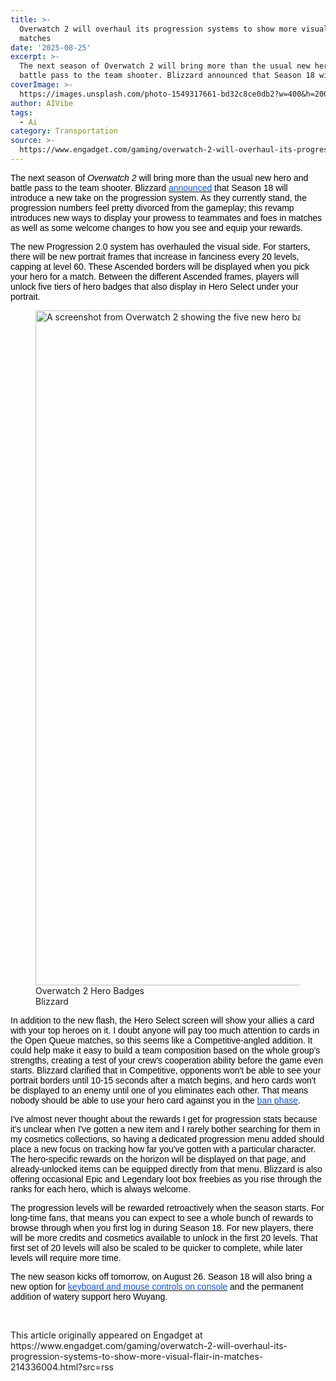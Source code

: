 ```yaml
---
title: >-
  Overwatch 2 will overhaul its progression systems to show more visual flair in
  matches
date: '2025-08-25'
excerpt: >-
  The next season of Overwatch 2 will bring more than the usual new hero and
  battle pass to the team shooter. Blizzard announced that Season 18 will int...
coverImage: >-
  https://images.unsplash.com/photo-1549317661-bd32c8ce0db2?w=400&h=200&fit=crop&auto=format
author: AIVibe
tags:
  - Ai
category: Transportation
source: >-
  https://www.engadget.com/gaming/overwatch-2-will-overhaul-its-progression-systems-to-show-more-visual-flair-in-matches-214336004.html?src=rss
---
```

<p style="text-align:left;"><span style="color:rgb(0, 0, 0);font-family:Arial, sans-serif;">The next season of <em>Overwatch 2</em> will bring more than the usual new hero and battle pass to the team shooter. Blizzard </span><a target="_blank" class="link" href="https://overwatch.blizzard.com/en-us/news/24224138/"><span style="color:rgb(17, 85, 204);font-family:Arial, sans-serif;">announced</span></a><span style="color:rgb(0, 0, 0);font-family:Arial, sans-serif;"> that Season 18 will introduce a new take on the progression system. As they currently stand, the progression numbers feel pretty divorced from the gameplay; this revamp introduces new ways to display your prowess to teammates and foes in matches as well as some welcome changes to how you see and equip your rewards.&nbsp;</span></p><p style="text-align:left;"><span style="color:rgb(0, 0, 0);font-family:Arial, sans-serif;">The new Progression 2.0 system has overhauled the visual side. For starters, there will be new portrait frames that increase in fanciness every 20 levels, capping at level 60. These Ascended borders will be displayed when you pick your hero for a match. Between the different Ascended frames, players will unlock five tiers of hero badges that also display in Hero Select under your portrait.&nbsp;</span></p><figure><img src="https://d29szjachogqwa.cloudfront.net/images/user-uploaded/herobadges.jpeg" data-crop-orig-src="https://d29szjachogqwa.cloudfront.net/images/user-uploaded/herobadges.jpeg" style="height:1080px;width:1920px;" alt="A screenshot from Overwatch 2 showing the five new hero badges that can be unlocked." data-uuid="5aecfaa5-829c-4440-8daa-83c84d915c0e"><figcaption>Overwatch 2 Hero Badges</figcaption><div class="photo-credit">Blizzard</div></figure><p style="text-align:left;"><span style="color:rgb(0, 0, 0);font-family:Arial, sans-serif;">In addition to the new flash, the Hero Select screen will show your allies a card with your top heroes on it. I doubt anyone will pay too much attention to cards in the Open Queue matches, so this seems like a Competitive-angled addition. It could help make it easy to build a team composition based on the whole group&#39;s strengths, creating a test of your crew&#39;s cooperation ability before the game even starts. Blizzard clarified that in Competitive, opponents won&#39;t be able to see your portrait borders until 10-15 seconds after a match begins, and hero cards won&#39;t be displayed to an enemy until one of you eliminates each other. That means nobody should be able to use your hero card against you in the </span><a target="_blank" class="link" href="https://www.engadget.com/gaming/blizzard-explains-hero-bans-ahead-of-their-introduction-in-competitive-overwatch-210319297.html"><span style="color:rgb(17, 85, 204);font-family:Arial, sans-serif;">ban phase</span></a><span style="color:rgb(0, 0, 0);font-family:Arial, sans-serif;">.</span></p><p style="text-align:left;"><span style="color:rgb(0, 0, 0);font-family:Arial, sans-serif;">I&#39;ve almost never thought about the rewards I get for progression stats because it&#39;s unclear when I&#39;ve gotten a new item and I rarely bother searching for them in my cosmetics collections, so having a dedicated progression menu added should place a new focus on tracking how far you&#39;ve gotten with a particular character. The hero-specific rewards on the horizon will be displayed on that page, and already-unlocked items can be equipped directly from that menu. Blizzard is also offering occasional Epic and Legendary loot box freebies as you rise through the ranks for each hero, which is always welcome.&nbsp;</span></p><p style="text-align:left;"><span style="color:rgb(0, 0, 0);font-family:Arial, sans-serif;">The progression levels will be rewarded retroactively when the season starts. For long-time fans, that means you can expect to see a whole bunch of rewards to browse through when you first log in during Season 18. For new players, there will be more credits and cosmetics available to unlock in the first 20 levels. That first set of 20 levels will also be scaled to be quicker to complete, while later levels will require more time.</span></p><p style="text-align:left;"><span style="color:rgb(0, 0, 0);font-family:Arial, sans-serif;">The new season kicks off tomorrow, on August 26. Season 18 will also bring a new option for </span><a target="_blank" class="link" href="https://www.engadget.com/gaming/overwatch-2-will-allow-kbm-on-console-but-youll-be-up-against-pc-players-200034777.html"><span style="color:rgb(17, 85, 204);font-family:Arial, sans-serif;">keyboard and mouse controls on console</span></a><span style="color:rgb(0, 0, 0);font-family:Arial, sans-serif;"> and the permanent addition of watery support hero Wuyang.&nbsp;</span></p><p style="text-align:left;"><br></p><p style="text-align:left;"></p>This article originally appeared on Engadget at https://www.engadget.com/gaming/overwatch-2-will-overhaul-its-progression-systems-to-show-more-visual-flair-in-matches-214336004.html?src=rss
